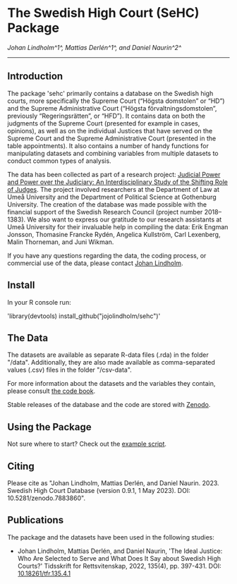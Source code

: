 # The Swedish High Court (SeHC) Package

_Johan Lindholm^1^, Mattias Derlén^1^, and Daniel Naurin^2^_

------------------

## Introduction

The package 'sehc' primarily contains a database on the Swedish high courts, more specifically the Supreme Court (“Högsta domstolen” or “HD”) and the Supreme Administrative Court (“Högsta förvaltningsdomstolen”, previously “Regeringsrätten”, or “HFD”). It contains data on both the judgments of the Supreme Court (presented for example in cases, opinions), as well as on the individual Justices that have served on the Supreme Court and the Supreme Administrative Court (presented in the table appointments). It also contains a number of handy functions for manipulating datasets and combining variables from multiple datasets to conduct common types of analysis. 

The data has been collected as part of a research project: [Judicial Power and Power over the Judiciary: An Interdisciplinary Study of the Shifting Role of Judges](https://www.umu.se/en/research/projects/judicial-power-and-power-over-the-judiciary-an-interdisciplinary-study-of-the-shifting-role-of-judges-/). The project involved researchers at the Department of Law at Umeå University and the Department of Political Science at Gothenburg University. The creation of the database was made possible with the financial support of the Swedish Research Council (project number 2018–1383). We also want to express our gratitude to our research assistants at Umeå University for their invaluable help in compiling the data: Erik Engman Jonsson, Thomasine Francke Rydén, Angelica Kullström, Carl Lexenberg, Malin Thorneman, and Juni Wikman.

If you have any questions regarding the data, the coding process, or commercial use of the data, please contact [Johan Lindholm](mailto:johan.lindholm@umu.se).

## Install

In your R console run:
 
'library(devtools)
install_github("jojolindholm/sehc")'

## The Data

The datasets are available as separate R-data files (.rda) in the folder "/data". Additionally, they are also made available as comma-separated values (.csv) files in the folder "/csv-data".

For more information about the datasets and the variables they contain, please consult [the code book](sehc_code_book.pdf).

Stable releases of the database and the code are stored with [Zenodo](https://zenodo.org/account/settings/github/repository/jojolindholm/sehc).

## Using the Package

Not sure where to start? Check out the [example script](example.R).

## Citing

Please cite as "Johan Lindholm, Mattias Derlén, and Daniel Naurin. 2023. Swedish High Court Database (version 0.9.1, 1 May 2023). DOI:  10.5281/zenodo.7883860".

## Publications

The package and the datasets have been used in the following studies:
* Johan Lindholm, Mattias Derlén, and Daniel Naurin, 'The Ideal Justice: Who Are Selected to Serve and What Does It Say about Swedish High Courts?' Tidsskrift for Rettsvitenskap, 2022, 135(4), pp. 397-431. DOI: [10.18261/tfr.135.4.1](https://doi.org/10.18261/tfr.135.4.1)

